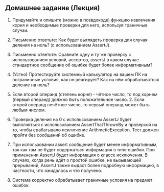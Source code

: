 ## Домашнее задание (Лекция)
1. Придумайте и опишите (можно в псевдокоде) функцию извлечения корня и
   необходимые проверки для него, используя граничные случаи.
2. Письменно ответьте: Как будет выглядеть проверка для случая деления на
   ноль? (с использованием AssertJ).
3. Письменно ответьте: Сравните одну и ту же проверку с использованием
   условий, ассертов, assertJ в каком случае стандартное сообщение об
   ошибке будет более информативным?
4. (Устно) Протестируйте системный калькулятор на вашем ПК на
   пограничные условия, как он реагирует? Как на нём обрабатываться
   деление на ноль?

1. Если второй операнд (степень корня) - чётное число, то под корнем (первый операнд) 
должно быть положительное число. 2. Если второй операнд нечётное число, то первый операнд 
может быть любым числом. 
2. Проверка деления на 0 с использованием AssertJ будет выполняться с использованием AssertThatThrownBy 
и проверкой на то, чтобы срабатывало исключение ArithmeticException. Тест должен пройти без сообщений 
об ошибке.
3. При использовании assert сообщение будет менее информативным, так как там не будет содержаться 
информация о типе ошибки. При применении AssertJ будет информация о классе исключения. В случаях, 
когда речь идёт о простой ошибке, не вызывающей прерываний, AssertJ также выдаст более подробную 
информацию, в частности, что ожидалось и что получено.
4. Система корректно обрабатывает граничные условия на предмет ошибок.